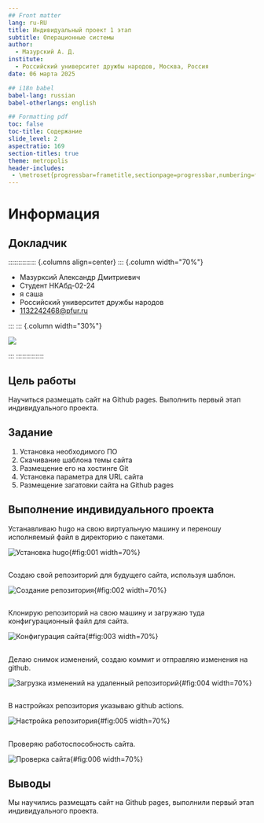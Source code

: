 ```yaml
---
## Front matter
lang: ru-RU
title: Индивидуальный проект 1 этап
subtitle: Операционные системы
author:
  - Мазурский А. Д.
institute:
  - Российский университет дружбы народов, Москва, Россия
date: 06 марта 2025

## i18n babel
babel-lang: russian
babel-otherlangs: english

## Formatting pdf
toc: false
toc-title: Содержание
slide_level: 2
aspectratio: 169
section-titles: true
theme: metropolis
header-includes:
 - \metroset{progressbar=frametitle,sectionpage=progressbar,numbering=fraction}
---
```


# Информация

## Докладчик

:::::::::::::: {.columns align=center}
::: {.column width="70%"}

  * Мазурксий Александр Дмитриевич
  * Студент НКАбд-02-24
  * я саша
  * Российский университет дружбы народов
  * [1132242468@pfur.ru](mailto:1132242468@pfur.ru)

:::
::: {.column width="30%"}

![](./image/mazurskiy.jpg)

:::
::::::::::::::

## Цель работы

Научиться размещать сайт на Github pages. Выполнить первый этап индивидуального проекта.

## Задание

1. Установка необходимого ПО
2. Скачивание шаблона темы сайта
3. Размещение его на хостинге Git
4. Установка параметра для URL сайта
5. Размещение загатовки сайта на Github pages

## Выполнение индивидуального проекта

Устанавливаю hugo на свою виртуальную машину и переношу исполняемый файл в директорию с пакетами. 

![Установка hugo](image/1.png){#fig:001 width=70%}

##

Создаю свой репозиторий для будущего сайта, используя шаблон. 

![Создание репозитория](image/2.png){#fig:002 width=70%}

##

Клонирую репозиторий на свою машину и загружаю туда конфигурационный файл для сайта.

![Конфигурация сайта](image/3.png){#fig:003 width=70%}

##

Делаю снимок изменений, создаю коммит и отправляю изменения на github.

![Загрузка изменений на удаленный репозиторий](image/4.png){#fig:004 width=70%}

##

В настройках репозитория указываю github actions.

![Настройка репозитория](image/5.png){#fig:005 width=70%}

##

Проверяю работоспособность сайта.

![Проверка сайта](image/6.png){#fig:006 width=70%}

## Выводы

Мы научились размещать сайт на Github pages, выполнили первый этап индивидуального проекта.

